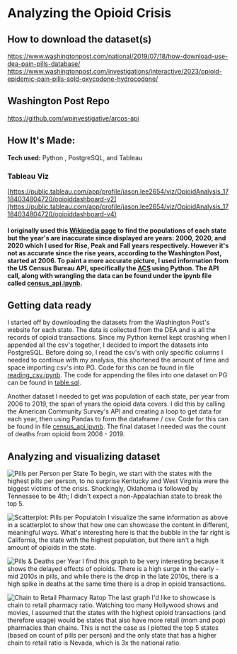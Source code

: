 # Analyzing the Opioid Crisis

## How to download the dataset(s)
https://www.washingtonpost.com/national/2019/07/18/how-download-use-dea-pain-pills-database/
https://www.washingtonpost.com/investigations/interactive/2023/opioid-epidemic-pain-pills-sold-oxycodone-hydrocodone/

## Washington Post Repo
https://github.com/wpinvestigative/arcos-api

## How It's Made:

**Tech used:** Python , PostgreSQL, and Tableau

### Tableau Viz
[https://public.tableau.com/app/profile/jason.lee2654/viz/OpioidAnalysis_17184034804720/opioiddashboard-v2](https://public.tableau.com/app/profile/jason.lee2654/viz/OpioidAnalysis_17184034804720/opioiddashboard-v4)

#### I originally used this [Wikipedia page](https://en.wikipedia.org/wiki/List_of_U.S._states_and_territories_by_population) to find the populations of each state but the year's are inaccurate since displayed are years: 2000, 2020, and 2020 which I used for Rise, Peak and Fall years respectively. However it's not as accurate since the rise years, according to the Washington Post, started at 2006. To paint a more accurate picture, I used information from the US Census Bureau API, specifically the [ACS](https://www.census.gov/programs-surveys/acs) using Python. The API call, along with wrangling the data can be found under the ipynb file called [census_api.ipynb](https://github.com/JasonSTLee/opioid_project/blob/main/census_api.ipynb).

## Getting data ready

I started off by downloading the datasets from the Washington Post's website for each state. The data is collected from the DEA and is all the records of opioid transactions. Since my Python kernel kept crashing when I appended all the csv's together, I decided to import the datasets into PostgreSQL. Before doing so, I read the csv's with only specific columns I needed to continue with my analysis, this shortened the amount of time and space importing csv's into PG. Code for this can be found in file [reading_csv.ipynb](https://github.com/JasonSTLee/Opioid-Project/blob/main/reading_csv.ipynb). The code for appending the files into one dataset on PG can be found in [table.sql](https://github.com/JasonSTLee/Opioid-Project/blob/main/table.sql).

Another dataset I needed to get was population of each state, per year from 2006 to 2019, the span of years the opioid data covers. I did this by calling the American Community Survey's API and creating a loop to get data for each year, then using Pandas to form the dataframe / csv. Code for this can be found in file [census_api.ipynb](https://github.com/JasonSTLee/Opioid-Project/blob/main/census_api.ipynb). The final dataset I needed was the count of deaths from opioid from 2006 - 2019.

## Analyzing and visualizing dataset

![Pills per Person per State](https://github.com/user-attachments/assets/47ed8dc4-6967-4636-87dc-efd0f125441c)
To begin, we start with the states with the highest pills per person, to no surprise Kentucky and West Virginia were the biggest victims of the crisis. Shockingly, Oklahoma is followed by Tennessee to be 4th; I didn't expect a non-Appalachian state to break the top 5.

![Scatterplot: Pills per Populatoin](https://github.com/user-attachments/assets/78d8b3a4-799c-4ce5-9ce5-a5f5170c313e)
I visualize the same information as above in a scatterplot to show that how one can showcase the content in different, meaningful ways. What's interesting here is that the bubble in the far right is California, the state with the highest population, but there isn't a high amount of opioids in the state.

![Pills & Deaths per Year](https://github.com/user-attachments/assets/5800c0c0-f32a-4ed3-b61c-1fc72cd94331)
I find this graph to be very interesting because it shows the delayed effects of opioids. There is a high surge in the early - mid 2010s in pills, and while there is the drop in the late 2010s, there is a high spike in deaths at the same time there is a drop in opioid transactions. 

![Chain to Retail Pharmacy Ratop](https://github.com/user-attachments/assets/b745edee-aec3-4233-95d0-3519263272d3)
The last graph I'd like to showcase is chain to retail pharmacy ratio. Watching too many Hollywood shows and movies, I assumed that the states with the highest opioid transactions (and therefore usage) would be states that also have more retail (mom and pop) pharmacies than chains. This is not the case as I plotted the top 5 states (based on count of pills per person) and the only state that has a higher chain to retail ratio is Nevada, which is 3x the national ratio. 

